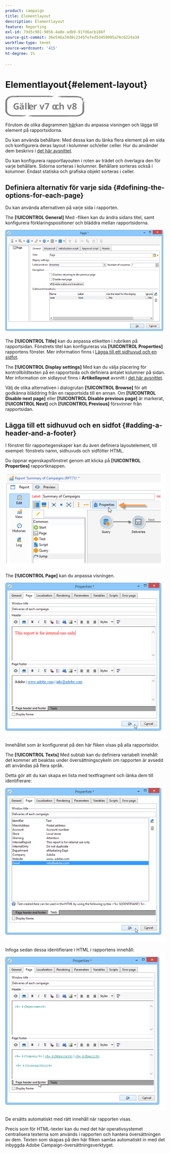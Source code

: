 ```yaml
---
product: campaign
title: Elementlayout
description: Elementlayout
feature: Reporting
exl-id: 79d5c901-905b-4a0e-adb9-91fd6acb186f
source-git-commit: 36e546a34d8c2345fefed5d459095a76c6224a38
workflow-type: tm+mt
source-wordcount: '415'
ht-degree: 1%

---
```


# Elementlayout{#element-layout}

![](../../assets/common.svg)

Förutom de olika diagrammen [här](../../reporting/using/creating-a-chart.md#chart-types-and-variants)kan du anpassa visningen och lägga till element på rapportsidorna.

Du kan använda behållare: Med dessa kan du länka flera element på en sida och konfigurera deras layout i kolumner och/eller celler. Hur du använder dem beskrivs i [det här avsnittet](../../web/using/defining-web-forms-layout.md#creating-containers).

Du kan konfigurera rapportlayouten i roten av trädet och överlagra den för varje behållare. Sidorna sorteras i kolumner. Behållare sorteras också i kolumner. Endast statiska och grafiska objekt sorteras i celler.

## Definiera alternativ för varje sida {#defining-the-options-for-each-page}

Du kan använda alternativen på varje sida i rapporten.

The **[!UICONTROL General]** Med -fliken kan du ändra sidans titel, samt konfigurera förklaringspositioner och bläddra mellan rapportsidorna.

![](assets/s_ncs_advuser_report_wizard_022.png)

The **[!UICONTROL Title]** kan du anpassa etiketten i rubriken på rapportsidan. Fönstrets titel kan konfigureras via **[!UICONTROL Properties]** rapportens fönster. Mer information finns i [Lägga till ett sidhuvud och en sidfot](#adding-a-header-and-a-footer).

The **[!UICONTROL Display settings]** Med kan du välja placering för kontrollbildtexten på en rapportsida och definiera antalet kolumner på sidan. Mer information om sidlayout finns i **Artikellayout** avsnitt i [det här avsnittet](../../web/using/defining-web-forms-layout.md#positioning-the-fields-on-the-page).

Välj de olika alternativen i dialogrutan **[!UICONTROL Browse]** för att godkänna bläddring från en rapportsida till en annan. Om **[!UICONTROL Disable next page]** eller **[!UICONTROL Disable previous page]** är markerat, **[!UICONTROL Next]** och **[!UICONTROL Previous]** försvinner från rapportsidan.

## Lägga till ett sidhuvud och en sidfot {#adding-a-header-and-a-footer}

I fönstret för rapportegenskaper kan du även definiera layoutelement, till exempel: fönstrets namn, sidhuvuds och sidfötter HTML.

Du öppnar egenskapsfönstret genom att klicka på **[!UICONTROL Properties]** rapportknappen.

![](assets/reporting_properties.png)

The **[!UICONTROL Page]** kan du anpassa visningen.

![](assets/s_ncs_advuser_report_properties_04.png)

Innehållet som är konfigurerat på den här fliken visas på alla rapportsidor.

The **[!UICONTROL Texts]** Med subtab kan du definiera variabelt innehåll: det kommer att beaktas under översättningscykeln om rapporten är avsedd att användas på flera språk.

Detta gör att du kan skapa en lista med textfragment och länka dem till identifierare:

![](assets/s_ncs_advuser_report_properties_04a.png)

Infoga sedan dessa identifierare i HTML i rapportens innehåll:

![](assets/s_ncs_advuser_report_properties_04b.png)

De ersätts automatiskt med rätt innehåll när rapporten visas.

Precis som för HTML-texter kan du med det här operativsystemet centralisera texterna som används i rapporten och hantera översättningen av dem. Texten som skapas på den här fliken samlas automatiskt in med det inbyggda Adobe Campaign-översättningsverktyget.
